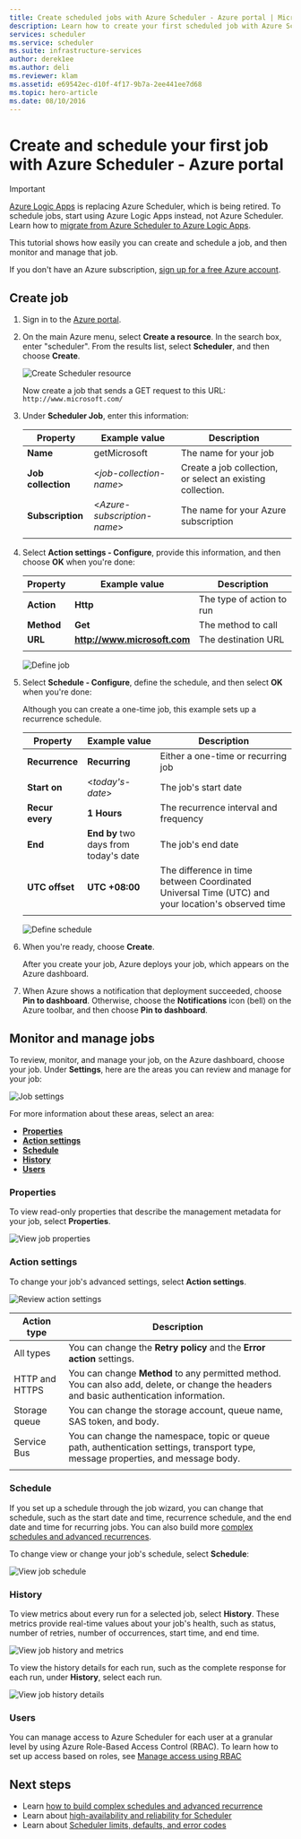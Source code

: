 ```yaml
---
title: Create scheduled jobs with Azure Scheduler - Azure portal | Microsoft Docs
description: Learn how to create your first scheduled job with Azure Scheduler in the Azure portal
services: scheduler
ms.service: scheduler
ms.suite: infrastructure-services
author: derek1ee
ms.author: deli
ms.reviewer: klam
ms.assetid: e69542ec-d10f-4f17-9b7a-2ee441ee7d68
ms.topic: hero-article
ms.date: 08/10/2016
---
```


# Create and schedule your first job with Azure Scheduler - Azure portal

> [!IMPORTANT]
> [Azure Logic Apps](../logic-apps/logic-apps-overview.md) 
> is replacing Azure Scheduler, which is being retired. 
> To schedule jobs, start using Azure Logic Apps instead, 
> not Azure Scheduler. Learn how to 
> [migrate from Azure Scheduler to Azure Logic Apps](../scheduler/migrate-from-scheduler-to-logic-apps.md).

This tutorial shows how easily you can create and schedule a job, 
and then monitor and manage that job. 

If you don't have an Azure subscription, 
<a href="https://azure.microsoft.com/free/" target="_blank">sign up for a free Azure account</a>.

## Create job

1. Sign in to the [Azure portal](https://portal.azure.com/).  

1. On the main Azure menu, select **Create a resource**. 
In the search box, enter "scheduler". From the results list, 
select **Scheduler**, and then choose **Create**.

   ![Create Scheduler resource](./media/scheduler-get-started-portal/scheduler-v2-portal-marketplace-create.png)

   Now create a job that sends a GET request to this URL: 
   `http://www.microsoft.com/` 

1. Under **Scheduler Job**, enter this information:

   | Property | Example value | Description |
   |----------|---------------|-------------| 
   | **Name** | getMicrosoft | The name for your job | 
   | **Job collection** | <*job-collection-name*> | Create a job collection, or select an existing collection. | 
   | **Subscription** | <*Azure-subscription-name*> | The name for your Azure subscription | 
   |||| 

1. Select **Action settings - Configure**, provide this information, 
and then choose **OK** when you're done:

   | Property | Example value | Description |
   |----------|---------------|-------------| 
   | **Action** | **Http** | The type of action to run | 
   | **Method** | **Get** | The method to call | 
   | **URL** | **http://www.microsoft.com** | The destination URL | 
   |||| 
   
   ![Define job](./media/scheduler-get-started-portal/scheduler-v2-portal-action-settings.png)

1. Select **Schedule - Configure**, define the schedule, 
and then select **OK** when you're done:

   Although you can create a one-time job, 
   this example sets up a recurrence schedule.

   | Property | Example value | Description |
   |----------|---------------|-------------| 
   | **Recurrence** | **Recurring** | Either a one-time or recurring job | 
   | **Start on** | <*today's-date*> | The job's start date | 
   | **Recur every** | **1 Hours** | The recurrence interval and frequency | 
   | **End** | **End by** two days from today's date | The job's end date | 
   | **UTC offset** | **UTC +08:00** | The difference in time between Coordinated Universal Time (UTC) and your location's observed time | 
   |||| 

   ![Define schedule](./media/scheduler-get-started-portal/scheduler-v2-portal-recurrence-schedule.png)

1. When you're ready, choose **Create**.

   After you create your job, Azure deploys 
   your job, which appears on the Azure dashboard. 

1. When Azure shows a notification that deployment succeeded, 
choose **Pin to dashboard**. Otherwise, choose the **Notifications** 
icon (bell) on the Azure toolbar, and then choose **Pin to dashboard**.

## Monitor and manage jobs

To review, monitor, and manage your job, 
on the Azure dashboard, choose your job. 
Under **Settings**, here are the areas 
you can review and manage for your job:

![Job settings](./media/scheduler-get-started-portal/scheduler-v2-portal-job-overview-1.png)

For more information about these areas, select an area:

* [**Properties**](#properties)
* [**Action settings**](#action-settings)
* [**Schedule**](#schedule)
* [**History**](#history)
* [**Users**](#users)

<a name="properties"></a>

### Properties

To view read-only properties that describe 
the management metadata for your job, 
select **Properties**.

![View job properties](./media/scheduler-get-started-portal/scheduler-v2-portal-job-properties.png)

<a name="action-settings"></a>

### Action settings

To change your job's advanced settings, 
select **Action settings**. 

![Review action settings](./media/scheduler-get-started-portal/scheduler-v2-portal-job-action-settings.png)

| Action type | Description | 
|-------------|-------------| 
| All types | You can change the **Retry policy** and the **Error action** settings. | 
| HTTP and HTTPS | You can change **Method** to any permitted method. You can also add, delete, or change the headers and basic authentication information. | 
| Storage queue| You can change the storage account, queue name, SAS token, and body. | 
| Service Bus | You can change the namespace, topic or queue path, authentication settings, transport type, message properties, and message body. | 
||| 

<a name="schedule"></a>

### Schedule

If you set up a schedule through the job wizard, 
you can change that schedule, such as the start date and time, 
recurrence schedule, and the end date and time for recurring jobs.
You can also build more [complex schedules and advanced recurrences](scheduler-advanced-complexity.md).

To change view or change your job's schedule, 
select **Schedule**:

![View job schedule](./media/scheduler-get-started-portal/scheduler-v2-portal-job-schedule.png)

<a name="history"></a>

### History

To view metrics about every run for a selected job, 
select **History**. These metrics provide real-time 
values about your job's health, such as status, 
number of retries, number of occurrences, start time, 
and end time.

![View job history and metrics](./media/scheduler-get-started-portal/scheduler-v2-portal-job-history.png)

To view the history details for each run, 
such as the complete response for each run, 
under **History**, select each run. 

![View job history details](./media/scheduler-get-started-portal/scheduler-v2-portal-job-history-details.png)

<a name="users"></a>

### Users

You can manage access to Azure Scheduler for each user at a 
granular level by using Azure Role-Based Access Control (RBAC). 
To learn how to set up access based on roles, see 
[Manage access using RBAC](../role-based-access-control/role-assignments-portal.md)

## Next steps

* Learn [how to build complex schedules and advanced recurrence](scheduler-advanced-complexity.md)
* Learn about [high-availability and reliability for Scheduler](scheduler-high-availability-reliability.md)
* Learn about [Scheduler limits, defaults, and error codes](scheduler-limits-defaults-errors.md)
